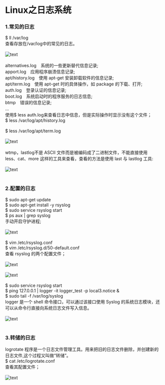 # Linux之日志系统
### 1.常见的日志
$ ll /var/log<br>
查看存放在/var/log中的常见的日志。<br><br>
![text](https://github.com/asdLingDe/hellow-world/blob/master/%E5%87%8C%E5%BE%B7/000001.jpg?raw=true)<br><br>
alternatives.log　系统的一些更新替代信息记录;<br>
apport.log　应用程序崩溃信息记录;<br>
apt/history.log　使用 apt-get 安装卸载软件的信息记录;<br>
apt/term.log　使用 apt-get 时的具体操作，如 package 的下载、打开;<br>
auth.log　登录认证的信息记录;<br>
boot.log　系统启动时的程序服务的日志信息;<br>
btmp　错误的信息记录;<br>
...　<br>
使用$ less auth.log来查看日志中信息，但是实际操作时显示没有这个文件；<br>
$ less /var/log/apt/history.log<br><br>
$ less /var/log/apt/term.log<br><br>
![text](https://github.com/asdLingDe/hellow-world/blob/master/%E5%87%8C%E5%BE%B7/00002.png?raw=true)<br><br>
 wtmp，lastlog不是 ASCII 文件而是被编码成了二进制文件，不能直接使用 less、cat、more 这样的工具来查看，查看的方法是使用 last 与 lastlog 工具:<br><br>
![text](https://github.com/asdLingDe/hellow-world/blob/master/%E5%87%8C%E5%BE%B7/00003.png?raw=true)<br><br>
### 2.配置的日志
$ sudo apt-get update<br>
$ sudo apt-get install -y rsyslog<br>
$ sudo service rsyslog start<br>
$ ps aux | grep syslog<br>
手动开启守护进程;<br><br>
![text](https://github.com/asdLingDe/hellow-world/blob/master/%E5%87%8C%E5%BE%B7/00004.png?raw=true)<br><br>
$ vim /etc/rsyslog.conf <br>
$ vim /etc/rsyslog.d/50-default.conf<br>
查看 rsyslog 的两个配置文件；<br><br>
![text](https://github.com/asdLingDe/hellow-world/blob/master/%E5%87%8C%E5%BE%B7/00005.png?raw=true)<br><br>
![text](https://github.com/asdLingDe/hellow-world/blob/master/%E5%87%8C%E5%BE%B7/00006.png?raw=true)<br><br>
$ sudo service rsyslog start<br>
$ ping 127.0.0.1 | logger -it logger_test -p local3.notice &<br>
$ sudo tail -f /var/log/syslog<br>
logger 是一个 shell 命令接口，可以通过该接口使用 Syslog 的系统日志模块，还可以从命令行直接向系统日志文件写入信息。<br><br>
![text](https://github.com/asdLingDe/hellow-world/blob/master/%E5%87%8C%E5%BE%B7/00007.png?raw=true)<br><br>
### 3.转储的日志
logrotate 程序是一个日志文件管理工具。用来把旧的日志文件删除，并创建新的日志文件,这个过程又叫做“转储”。<br>
$ cat /etc/logrotate.conf<br>
查看其配置文件；<br><br>
![text](https://github.com/asdLingDe/hellow-world/blob/master/%E5%87%8C%E5%BE%B7/00008.png?raw=true)<br><br>
